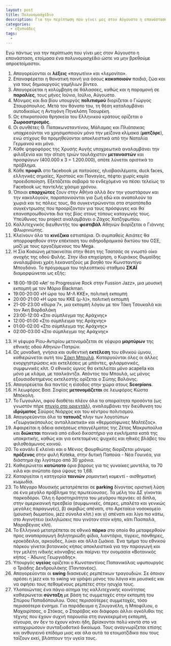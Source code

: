 ```yaml
---
layout: post
title: Πολυνομοσχέδιο
description: Για την περίπτωση που γίνει μες στον Αύγουστο η επανάσταση.
categories:
  - εξυπνάδες
tags:
  - 
---
```


Εγώ πάντως για την περίπτωση που γίνει μες στον Αύγουστο η επανάσταση, ετοίμασα ένα πολυνομοσχέδιο ώστε να μην βρεθούμε απροετοίμαστοι.

1. Απαγορεύονται οι **λέξεις** «παγωτίνι» και «λεμονίτα».
2. Επαναφέρεται η θανατική ποινή για όσους **κακοποιούν** παιδιά, ζώα και για τους δημιουργούς γαμήλιων βίντεο.
3. Απαγορεύεται η κολύμβηση σε θάλασσες, καθώς και η παραμονή σε **παραλίες**, τους μήνες Ιούνιο, Ιούλιο, Αύγουστο.
4. Μόνιμος και δια βίου υπουργός **πολιτισμού** διορίζεται ο Γιώργος Σταυρόπουλος. Μετά τον θάνατο του, τη θέση καταλαμβάνει αυτοδικαίως η Αντιγόνη Πηνελόπη Τσουρέκη.
5. Ως επικρατούσα θρησκεία του Ελληνικού κράτους ορίζεται ο **Ζωροαστρισμός**.
6. Οι συνθέτες Θ. Παπακωνσταντίνου, Μάλαμας και Πλιάτσικας υποχρεούνται να χρησιμοποιούν μόνο την μείζονα κλίμακα (**ματζόρε**), ενώ στίχους θα προμηθεύονται αποκλειστικά από την Ναταλία Γερμανού και μόνο.
7. Κάθε ψηφοφόρος της Χρυσής Αυγής υποχρεωτικά αναλαμβάνει την φιλοξενία και την σίτιση τριών τουλάχιστον **μεταναστών** και προσφύγων (400.000 x 3 = 1.200.000), οπότε λύνεται οριστικά το πρόβλημα.
8. Κάθε **προφίλ** στο facebook με πατούσες, ηλιοβασιλέματα, duck faces, ελληνικές σημαίες, Χριστούς και Παναγίες, πέφτει χωρίς καμία προειδοποίηση. Εξετάζεται σοβαρά το ενδεχόμενο να πέσει τελείως το Facebook ως παντελής χάσιμο χρόνου.
9. Όποιοι **επαρχιώτες** ζουν στην Αθήνα αλλά δεν την γουστάρουν και την κακολογούν, παραπονιούνται για ζωή εδώ και αναπολούν τα χωριά και τις πόλεις τους, θα συγκεντρώνονται στα στρατόπεδα συγκέντρωσης που προορίζονταν για τους πρόσφυγες και θα επαναπροωθούνται δια της βίας στους τόπους καταγωγής τους. Υπεύθυνος του project αναλαμβάνει ο Ζάχος Χατζηφωτίου.
10. Καλλιτεχνικός διευθυντής του **φεστιβάλ** Αθηνών διορίζεται ο Γιάννης Φλωρινιώτης.
11. Κλείνουν όλα τα **κινέζικα** εστιατόρια. Οι συμπαθείς Ασιάτες θα απορροφηθούν στην επέκταση του σιδηροδρομικού δικτύου του ΟΣΕ, μαζί με τους εργαζόμενους του Mega.
12. Η Σία Κοσιώνη μετακινείται στην θέση της Τσατσάς σε γνωστό οίκο ανοχής της οδού Φυλής. Στην ίδια επιχείρηση, ο Κυριάκος Θωμαϊδης αναλαμβάνει χρέη λεκανατζούς με βοηθό τον Κωνσταντίνο Μπογδάνο. Το πρόγραμμα του τηλεοπτικού σταθμού **ΣΚΑΪ** διαμορφώνεται ως εξής:
- 18:00-19:00 «Απ’ το Progressive Rock στην Fussion Jazz», μια μουσική εκπομπή με τον Μάριο Blackman.  
- 19:00-20:00 «Η ώρα του Μ-Λ ΚΚΕ», πολιτική εκπομπή  
- 20:00-21:00 «Η ώρα του KKE (μ-λ)», πολιτική εκπομπή  
- 21-00-23:00 «Θύρα 7», μια εκπομπή λόγου με τον Τάκη Τσουκαλά και τον Άκη Βαρδαλάκη  
- 23:00-12:00 «Στο σύμπλεγμα της Αράχνης»  
- 12:00-01:00 «Στο σύμπλεγμα της Αράχνης»  
- 01:00-02:00 «Στο σύμπλεγμα της Αράχνης»  
- 02:00-03:00 «Στο σύμπλεγμα της Αράχνης»  
13. Η γέφυρα Ρίου-Αντιρίου μετονομάζεται σε γέφυρα **μαρτύρων** της εθνικής οδού Αθηνών-Πατρών.
14. Ως μοναδική, γνήσια και αυθεντική **εκτέλεση** του εθνικού ύμνου, καθιερώνεται αυτή του [Σάκη Μπουλά](https://youtu.be/OOU-aSBhmDw). Καταργούνται όλες οι άλλες ενορχηστρώσεις και εκτελέσεις με μπάντες, φιλαρμονικές, συμφωνικές κλπ. Ο εθνικός ύμνος θα εκτελείται μόνο acapella και μόνο με κλάμα, με τσαλκάντζα. Απόντος του Μπουλά, ως μόνος εξουσιοδοτημένος εκτελεστής ορίζεται ο Σώτης Βολάνης.
15. Απαγορεύεται δια παντός η είσοδος στην χώρα στους **Scorpions**.
16. Η λεωφόρος Βασ. Σοφίας **μετονομάζεται** σε λεωφόρος Κώστα Μπόκολη.
17. Το Γωγουλίνι, αφού διαθέτει πλέον όλα τα απαραίτητα προσόντα (ως γνωστόν πήρε [πτυχίο στο οριεντάλ](https://www.facebook.com/100010480966702/videos/vb.100010480966702/275320109494019/?type=2&theater)), αναλαμβάνει την διεύθυνση του **ιδρύματος** Σαύρος Νιάρχος και του κέντρου πολιτισμού.
18. Απαγορεύονται όλα τα **τατουάζ** πλην των λογοτύπων «Γεωργακόπουλος ανταλλακτικά» και «θερμοσίφωνες Μαλτέζος».
19. Αφαιρείται η άδεια ασκήσεως επαγγέλματος της Ζέτας Μακρυπούλια και **διώκεται** ποινικά από ειδικό δικαστήριο για εγκλήματα κατά της υποκριτικής, καθώς και για εκτεταμένες ψυχικές και ηθικές βλάβες του φιλοθεάμωνος κοινού.
20. Το κανάλι Ε κλείνει και ο Μένιος Φουρθιώτης διορίζεται μόνιμος **πρόξενος** στην φυλή Κoteka, στην δυτική Παπούα - Νέα Γουινέα, για διάστημα όχι λιγότερο από 30 χρόνια.
21. Καθιερώνεται **κατώτατο** όριο βάρους για τις γυναίκες μοντέλα, τα 70 κιλά και ανώτατο όριο ύψους το 1,68.
22. Καταργείται η κατηγορία **ταινιών** ρομαντική κομεντί - αισθηματική κωμωδία.
23. Το Μέγαρο Μουσικής μετατρέπεται σε **parking** δίνοντας οριστική λύση σε ένα μεγάλο πρόβλημα της πρωτεύουσας. Τα μέλη του ΔΣ γίνονται παρκαδόροι. Όλη η δραστηριότητα του μεγάρου περνάει: α) δίπλα, στην αμερικανική πρεσβεία (συμφωνικές, όπερες, μπαλέτα και γενικώς μεγάλες παραγωγές), β) ακριβώς απένατι, στο Αρεταίειο νοσοκομείο (μουσική δωματίου, jazz σύνολα κλπ.) και γ) απένατι και λίγο πιο κάτω, στο Αιγινήτειο (εκληλώσεις που γινόταν στον κήπο, κάτι Πασπαλά, Μαραβέγιας κλπ).
24. Το Ελληνικό μετατρέπεται σε εθνικό **πάρκο** στο οποίο θα μεταφερθούν προς αναπαραγωγή δηλητηριώδη φίδια, λιοντάρια, τίγρεις, πάνθηρες, κροκόδειλοι, αρκούδες, λύκοι και άλλα ζωάκια. Ένα τμήμα του εθνικού πάρκου γίνεται βοτανικός κήπος αποκλειστικά για την παραγωγή και την μελέτη ινδικής κάνναβης και παίρνει την ονομασία «Βοτανικός κήπος - Άδωνις Γεωργιάδης».
25. Υπουργός **υγείας** ορίζεται ο Κωνσταντίνος Παπανικόλας υφυπουργός ο Τριάδης Δενδρουλάκης (Παντανέος).
26. Απαγορεύονται οι **swing** διασκευές ρεμπέτικων τραγουδιών. Σε όποιον αρέσει η jazz και το swing να γράψει μόνος του λόγια και μουσικές και να αφήσει τους πεθαμένους ρεμπέτες στην ησυχία τους.
27. Υλοποιώντας ένα πάγιο αίτημα της καλλιτεχνικής κοινότητας καθιερώνεται **σύνταξη** με βάση τις συμμετοχές στην εκπομπή του Σπύρου Παπαδόπουλου. Όσες περισσότερες συμμετοχές, τόσο περισσότερα ένσημα. Για παράδειγμα η Ζουγανέλη, η Μποφίλιου, ο Μαχαιρίτσας, ο Στόκας, ο Σταρόβας και διάφοροι άλλοι ογκόλιθοι της τέχνης που έχουν συχνή παρουσία στη συγκεκριμένη εκπομπή, σίγουρα, αν δεν το έχουν κάνει ήδη, βρίσκονται πολύ κοντά στο να κατοχυρώσουν συνταξιοδοτικό δικαίωμα. Τους αναγνωρίζεται επίσης και ανθυγιεινό επίδομα μιας και όλα αυτά τα ετοιματζίδικα που τους ταΐζουν εκεί, βλάπτουν την υγεία τους.
